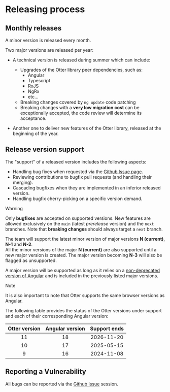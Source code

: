 # Releasing process

## Monthly releases

A minor version is released every month.

Two major versions are released per year:

- A technical version is released during summer which can include:
  - Upgrades of the Otter library peer dependencies, such as:
    - Angular
    - Typescript
    - RxJS
    - NgRx
    - etc...
  - Breaking changes covered by `ng update` code patching
  - Breaking changes with a **very low migration cost** can be exceptionally accepted, the code review will determine its acceptance.

- Another one to deliver new features of the Otter library, released at the beginning of the year.

## Release version support

The "support" of a released version includes the following aspects:

- Handling bug fixes when requested via the [Github Issue page](https://github.com/AmadeusITGroup/otter/issues).
- Reviewing contributions to bugfix pull requests (and handling their merging).
- Cascading bugfixes when they are implemented in an inferior released version.
- Handling bugfix cherry-picking on a specific version demand.

> [!WARNING]
> Only **bugfixes** are accepted on supported versions. New features are allowed exclusively on the `main` (latest *prerelease* version) and the `next` branches.
> Note that **breaking changes** should always target a `next` branch.

The team will support the latest minor version of major versions **N (current)**, **N-1** and **N-2**.\
All the minor versions of the major **N (current)** are also supported until a new major version is created.
The major version becoming **N-3** will also be flagged as unsupported.

A major version will be supported as long as it relies on a [non-deprecated version of Angular](https://angular.io/guide/releases#support-policy-and-schedule) and is included in the previously listed major versions.

> [!NOTE]
> It is also important to note that Otter supports the same browser versions as Angular.

The following table provides the status of the Otter versions under support and each of their corresponding Angular version:

| Otter version | Angular version | Support ends |
| :-----------: | :-------------: | :----------: |
|      11       |       18        |  2026-11-20  |
|      10       |       17        |  2025-05-15  |
|       9       |       16        |  2024-11-08  |

## Reporting a Vulnerability

All bugs can be reported via the [Github Issue](https://github.com/AmadeusITGroup/otter/issues) session.
